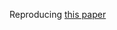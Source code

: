 Reproducing [this paper](https://www.researchgate.net/profile/Alexander_Leemans/publication/236919283_Weighted_linear_least_squares_estimation_of_diffusion_MRI_parameters_strengths_limitations_and_pitfalls/links/0c96052b2e3d4cd539000000.pdf)
